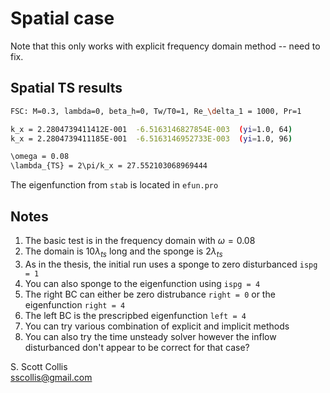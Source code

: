 # Spatial case

Note that this only works with explicit frequency domain method -- need to
fix.

## Spatial TS results

```bash
FSC: M=0.3, lambda=0, beta_h=0, Tw/T0=1, Re_\delta_1 = 1000, Pr=1

k_x = 2.2804739411412E-001  -6.5163146827854E-003  (yi=1.0, 64)
k_x = 2.2804739411185E-001  -6.5163146952733E-003  (yi=1.0, 96)

\omega = 0.08
\lambda_{TS} = 2\pi/k_x = 27.552103068969444
```

The eigenfunction from `stab` is located in `efun.pro`

## Notes

1. The basic test is in the frequency domain with $\omega=0.08$
2. The domain is $10\lambda_{ts}$ long and the sponge is $2\lambda_{ts}$
3. As in the thesis, the initial run uses a sponge to zero disturbanced `ispg = 1`
4. You can also sponge to the eigenfunction using `ispg = 4`
5. The right BC can either be zero distrubance `right = 0` or the eigenfunction `right = 4`
6. The left BC is the prescripbed eigenfunction `left = 4`
7. You can try various combination of explicit and implicit methods
8. You can also try the time unsteady solver however the inflow disturbanced don't appear
   to be correct for that case?

S. Scott Collis\
sscollis@gmail.com
